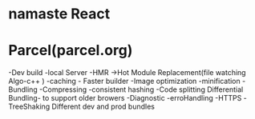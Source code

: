 # namaste React

# Parcel(parcel.org)

-Dev build
-local Server
-HMR ->Hot Module Replacement(file watching Algo-c++ )
-caching - Faster builder
-Image optimization
-minification
-Bundling
-Compressing
-consistent hashing
-Code splitting
Differential Bundling- to support older browers
-Diagnostic
-erroHandling
-HTTPS
-TreeShaking
Different dev and prod bundles
